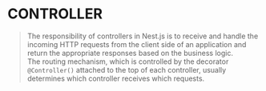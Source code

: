 # CONTROLLER

> The responsibility of controllers in Nest.js is to receive and handle the incoming HTTP requests from the client side of an application and return the appropriate responses based on the business logic.  
> The routing mechanism, which is controlled by the decorator `@Controller()` attached to the top of each controller, usually determines which controller receives which requests.
